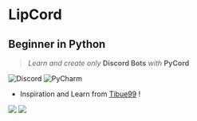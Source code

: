 # LipCord
## Beginner in Python
>*Learn and create only* **Discord Bots** *with* **PyCord**

![Discord](https://dcbadge.vercel.app/api/shield/421354821178884097?style=flat)
![PyCharm](https://img.shields.io/badge/PyCharm-Community-green)
- Inspiration and Learn from [Tibue99](https://github.com/tibue99) ! 

![](https://cloud.einlip.net/s/B4x3jXGzarowCDo/download/standard.gif) 
![](https://github-readme-stats.vercel.app/api?username=einlip&show_icons=true&theme=radical)
